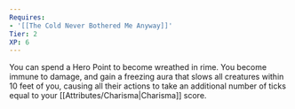 ```yaml
---
Requires:
- '[[The Cold Never Bothered Me Anyway]]'
Tier: 2
XP: 6
---
```


You can spend a Hero Point to become wreathed in rime. You become immune to damage, and gain a freezing aura that slows all creatures within 10 feet of you, causing all their actions to take an additional number of ticks equal to your [[Attributes/Charisma|Charisma]] score.